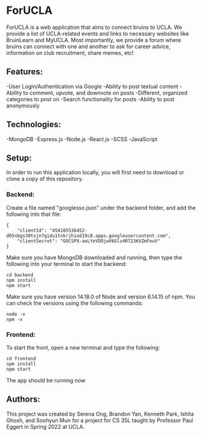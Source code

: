 # ForUCLA

ForUCLA is a web application that aims to connect bruins to UCLA. We provide a list of UCLA-related events and links to necessary websites like BruinLearn and MyUCLA. Most importantly, we provide a forum where bruins can connect with one and another to ask for career advice, information on club recruitment, share memes, etc!

## Features:
-User Login/Authentication via Google
-Ability to post textual content
-Ability to comment, upvote, and downvote on posts
-Different, organized categories to post on
-Search functionality for posts
-Ability to post anonymously

## Technologies:
-MongoDB
-Express.js
-Node.js
-React.js
-SCSS
-JavaScript

## Setup:
In order to run this application locally, you will first need to download or clone a copy of this repository.

### Backend:
Create a file named "googlesso.json" under the backend folder, and add the following into that file:

```
{
    "clientId": "454105536452-d65nbgs30tvjn7gidu1tnkrjhiod19c8.apps.googleusercontent.com",
    "clientSecret": "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"
}
```

Make sure you have MongoDB downloaded and running, then type the following into your terminal to start the backend:

```
cd backend
npm install
npm start
```

Make sure you have version 14.18.0 of Node and version 6.14.15 of npm. You can check the versions using the following commands:

```
node -v
npm -v
```

### Frontend:
To start the front, open a new terminal and type the following:

```
cd frontend
npm install
npm start
```
The app should be running now

## Authors:
This project was created by Serena Ong, Brandon Yan, Kenneth Park, Ishita Ghosh, and Soohyun Mun for a project for CS 35L taught by Professor Paul Eggert in Spring 2022 at UCLA.
